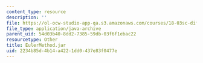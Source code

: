 ```yaml
---
content_type: resource
description: ''
file: https://ol-ocw-studio-app-qa.s3.amazonaws.com/courses/18-03sc-differential-equations-fall-2011/2234b85d4b14a4221dd0437e83f0477e_EulerMethod.jar
file_type: application/java-archive
parent_uid: 54d03b40-8dd2-7385-59db-03f6f1ebac22
resourcetype: Other
title: EulerMethod.jar
uid: 2234b85d-4b14-a422-1dd0-437e83f0477e
---
```


